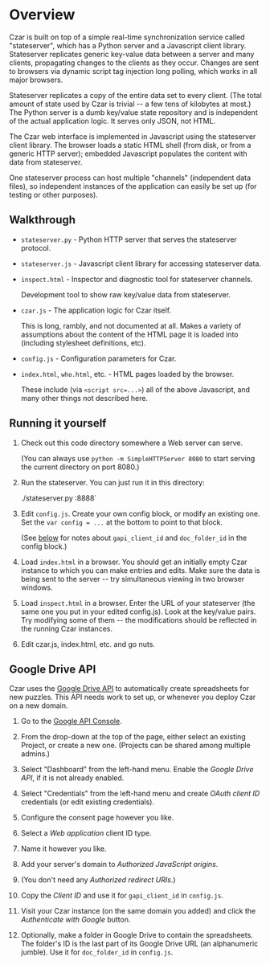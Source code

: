 # Overview

Czar is built on top of a simple real-time synchronization service called
"stateserver", which has a Python server and a Javascript client library.
Stateserver replicates generic key-value data between a server
and many clients, propagating changes to the clients as they occur.
Changes are sent to browsers via dynamic script tag injection long polling,
which works in all major browsers.

Stateserver replicates a copy of the entire data set to every client.
(The total amount of state used by Czar is trivial -- a few tens of kilobytes
at most.) The Python server is a dumb key/value state repository and is
independent of the actual application logic. It serves only JSON, not HTML.

The Czar web interface is implemented in Javascript using the stateserver
client library. The browser loads a static HTML shell (from disk, or from a
generic HTTP server); embedded Javascript populates the content with data
from stateserver.

One stateserver process can host multiple "channels" (independent data files),
so independent instances of the application can easily be set up (for testing
or other purposes).

## Walkthrough

- `stateserver.py` - Python HTTP server that serves the stateserver protocol.

- `stateserver.js` - Javascript client library for accessing stateserver data.

- `inspect.html` - Inspector and diagnostic tool for stateserver channels.

  Development tool to show raw key/value data from stateserver.

- `czar.js` - The application logic for Czar itself.

  This is long, rambly, and not documented at all. Makes a variety of
  assumptions about the content of the HTML page it is loaded into
  (including stylesheet definitions, etc).

- `config.js` - Configuration parameters for Czar.

- `index.html`, `who.html`, etc. - HTML pages loaded by the browser.

  These include (via `<script src=...>`) all of the above Javascript,
  and many other things not described here.

## Running it yourself

1. Check out this code directory somewhere a Web server can serve.
   
   (You can always use `python -m SimpleHTTPServer 8080` to start
   serving the current directory on port 8080.)

2. Run the stateserver. You can just run it in this directory:

    ./stateserver.py :8888`

3. Edit `config.js`. Create your own config block, or modify an existing one.
   Set the `var config = ...` at the bottom to point to that block.

   (See [below](#google-drive-api) for notes about `gapi_client_id`
   and `doc_folder_id` in the config block.)

4. Load `index.html` in a browser. You should get an initially empty Czar
   instance to which you can make entries and edits. Make sure the data is
   being sent to the server -- try simultaneous viewing in two browser windows.

5. Load `inspect.html` in a browser. Enter the URL of your stateserver
   (the same one you put in your edited config.js). Look at the key/value
   pairs. Try modifying some of them -- the modifications should be
   reflected in the running Czar instances.

6. Edit czar.js, index.html, etc. and go nuts.

## Google Drive API

Czar uses the [Google Drive API](https://developers.google.com/drive/) to
automatically create spreadsheets for new puzzles. This API needs work to set
up, or whenever you deploy Czar on a new domain.

1. Go to the [Google API Console](https://console.developers.google.com/).

2. From the drop-down at the top of the page, either select an existing
   Project, or create a new one. (Projects can be shared among multiple admins.)

3. Select "Dashboard" from the left-hand menu. Enable the *Google Drive API*,
   if it is not already enabled.

4. Select "Credentials" from the left-hand menu and create *OAuth client ID*
   credentials (or edit existing credentials).

  1. Configure the consent page however you like.
  2. Select a *Web application* client ID type.
  3. Name it however you like.
  4. Add your server's domain to *Authorized JavaScript origins*.
  5. (You don't need any *Authorized redirect URIs*.)
  6. Copy the *Client ID* and use it for `gapi_client_id` in `config.js`.

5. Visit your Czar instance (on the same domain you added) and click the
   *Authenticate with Google* button.

6. Optionally, make a folder in Google Drive to contain the spreadsheets.
   The folder's ID is the last part of its Google Drive URL (an alphanumeric
   jumble). Use it for `doc_folder_id` in `config.js`.
